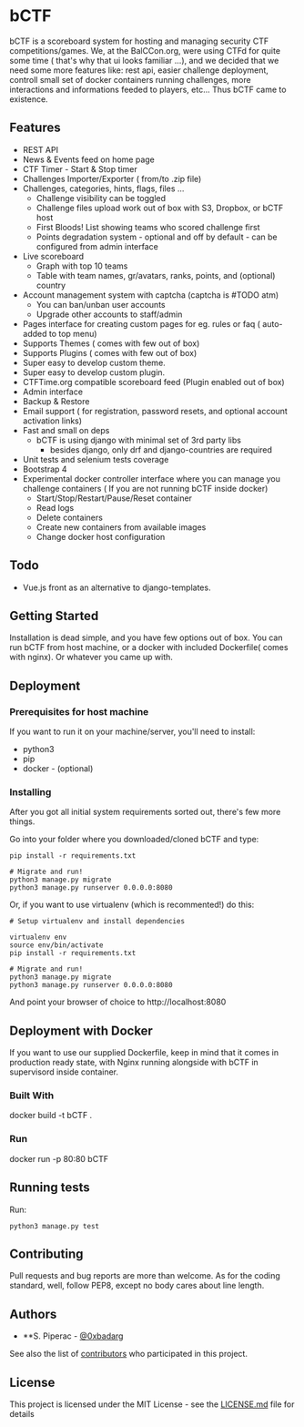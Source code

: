 # bCTF

bCTF is a scoreboard system for hosting and managing security CTF competitions/games. 
We, at the BalCCon.org, were using CTFd for quite some time ( that's why that ui looks familiar ...), and we decided that we need some more features like:
rest api, easier challenge deployment, controll small set of docker containers running challenges, more interactions and informations feeded to players, etc... Thus bCTF came to existence.

## Features

* REST API
* News & Events feed on home page
* CTF Timer - Start & Stop timer
* Challenges Importer/Exporter ( from/to .zip file)
* Challenges, categories, hints, flags, files ...
    * Challenge visibility can be toggled
    * Challenge files upload work out of box with S3, Dropbox, or bCTF host
    * First Bloods! List showing teams who scored challenge first
    * Points degradation system - optional and off by default - can be configured from admin interface
* Live scoreboard
    * Graph with top 10 teams
    * Table with team names, gr/avatars, ranks, points, and (optional) country
* Account management system with captcha (captcha is #TODO atm)
    * You can ban/unban user accounts
    * Upgrade other accounts to staff/admin
* Pages interface for creating custom pages for eg. rules or faq ( auto-added to top menu)
* Supports Themes ( comes with few out of box)
* Supports Plugins ( comes with few out of box)
* Super easy to develop custom theme.
* Super easy to develop custom plugin.
* CTFTime.org compatible scoreboard feed (Plugin enabled out of box)
* Admin interface
* Backup & Restore 
* Email support ( for registration, password resets, and optional account activation links)
* Fast and small on deps
    * bCTF is using django with minimal set of 3rd party libs
        * besides django, only drf and django-countries are required
* Unit tests and selenium tests coverage
* Bootstrap 4
* Experimental docker controller interface where you can manage you challenge containers ( If you are not running bCTF inside docker)
    * Start/Stop/Restart/Pause/Reset container
    * Read logs
    * Delete containers
    * Create new containers from available images
    * Change docker host configuration

## Todo

* Vue.js front as an alternative to django-templates.


## Getting Started

Installation is dead simple, and you have few options out of box. You can run bCTF from host machine, or a docker with included Dockerfile( comes with nginx). Or whatever you came up with.

## Deployment 


### Prerequisites for host machine

If you want to run it on your machine/server, you'll need to install:

* python3
* pip
* docker - (optional)


### Installing

After you got all initial system requirements sorted out, there's few more things.

Go into your folder where you downloaded/cloned bCTF and type:

```
pip install -r requirements.txt

# Migrate and run!
python3 manage.py migrate
python3 manage.py runserver 0.0.0.0:8080
```

Or, if you want to use virtualenv (which is recommented!) do this:

```
# Setup virtualenv and install dependencies

virtualenv env
source env/bin/activate
pip install -r requirements.txt

# Migrate and run!
python3 manage.py migrate
python3 manage.py runserver 0.0.0.0:8080

```

And point your browser of choice to http://localhost:8080

## Deployment with Docker

If you want to  use our supplied Dockerfile, keep in mind that it comes in production ready state, with Nginx running alongside with bCTF in supervisord inside container.

### Built With

docker build -t bCTF .

### Run 
docker run -p 80:80 bCTF

## Running tests

Run:
```
python3 manage.py test
```

## Contributing

Pull requests and bug reports are more than welcome. As for the coding standard, well, follow PEP8, except no body cares about line length. 

## Authors

* **S. Piperac - [@0xbadarg](https://twitter.com/0xbadarg)

See also the list of [contributors](https://github.com/spiperac/bctf/contributors) who participated in this project.

## License

This project is licensed under the MIT License - see the [LICENSE.md](LICENSE.md) file for details


